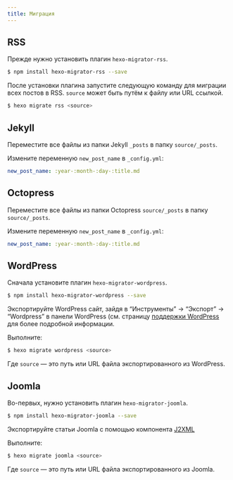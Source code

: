 ```yaml
---
title: Миграция
---
```

## RSS

Прежде нужно установить плагин `hexo-migrator-rss`.

``` bash
$ npm install hexo-migrator-rss --save
```

После установки плагина запустите следующую команду для миграции всех постов в RSS. `source` может быть путём к файлу или URL ссылкой.

``` bash
$ hexo migrate rss <source>
```

## Jekyll

Переместите все файлы из папки Jekyll `_posts` в папку `source/_posts`.

Измените переменную `new_post_name` в `_config.yml`:

``` yaml
new_post_name: :year-:month-:day-:title.md
```

## Octopress

Переместите все файлы из папки Octopress `source/_posts` в папку `source/_posts`.

Измените переменную `new_post_name` в `_config.yml`:

``` yaml
new_post_name: :year-:month-:day-:title.md
```

## WordPress

Сначала установите плагин `hexo-migrator-wordpress`.

``` bash
$ npm install hexo-migrator-wordpress --save
```

Экспортируйте WordPress сайт, зайдя в “Инструменты” → “Экспорт” → “Wordpress” в панели WordPress (см. страницу [поддержки WordPress](https://wordpress.com/ru/support/export/) для более подробной информации.

Выполните:

``` bash
$ hexo migrate wordpress <source>
```

Где `source` — это путь или URL файла экспортированного из WordPress.

## Joomla

Во-первых, нужно установить плагин `hexo-migrator-joomla`.

```bash
$ npm install hexo-migrator-joomla --save
```

Экспортируйте статьи Joomla с помощью компонента [J2XML](http://extensions.joomla.org/extensions/migration-a-conversion/data-import-a-export/12816?qh=YToxOntpOjA7czo1OiJqMnhtbCI7fQ%3D%3D)

Выполните:

```bash
$ hexo migrate joomla <source>
```

Где `source` — это путь или URL файла экспортированного из Joomla.

